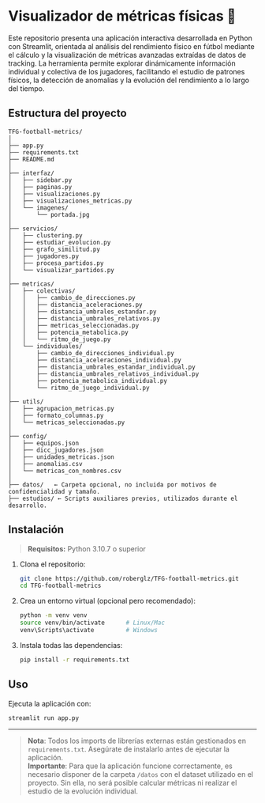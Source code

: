 # Visualizador de métricas físicas 🧠

Este repositorio presenta una aplicación interactiva desarrollada en Python con Streamlit, orientada al análisis del rendimiento físico en fútbol mediante el cálculo y la visualización de métricas avanzadas extraídas de datos de tracking. La herramienta permite explorar dinámicamente información individual y colectiva de los jugadores, facilitando el estudio de patrones físicos, la detección de anomalías y la evolución del rendimiento a lo largo del tiempo.

## Estructura del proyecto

```
TFG-football-metrics/
│
├── app.py
├── requirements.txt
├── README.md
│
├── interfaz/
│   ├── sidebar.py
│   ├── paginas.py
│   ├── visualizaciones.py
│   ├── visualizaciones_metricas.py
│   └── imagenes/
│       └── portada.jpg
│
├── servicios/
│   ├── clustering.py
│   ├── estudiar_evolucion.py
│   ├── grafo_similitud.py
│   ├── jugadores.py
│   ├── procesa_partidos.py
│   └── visualizar_partidos.py
│
├── metricas/
│   ├── colectivas/
│   │   ├── cambio_de_direcciones.py
│   │   ├── distancia_aceleraciones.py
│   │   ├── distancia_umbrales_estandar.py
│   │   ├── distancia_umbrales_relativos.py
│   │   ├── metricas_seleccionadas.py
│   │   ├── potencia_metabolica.py
│   │   └── ritmo_de_juego.py
│   └── individuales/
│       ├── cambio_de_direcciones_individual.py
│       ├── distancia_aceleraciones_individual.py
│       ├── distancia_umbrales_estandar_individual.py
│       ├── distancia_umbrales_relativos_individual.py
│       ├── potencia_metabolica_individual.py
│       └── ritmo_de_juego_individual.py
│
├── utils/
│   ├── agrupacion_metricas.py
│   ├── formato_columnas.py
│   └── metricas_seleccionadas.py
│
├── config/
│   ├── equipos.json
│   ├── dicc_jugadores.json
│   ├── unidades_metricas.json
│   ├── anomalias.csv
│   └── metricas_con_nombres.csv
│
├── datos/   ← Carpeta opcional, no incluida por motivos de confidencialidad y tamaño.
├── estudios/ ← Scripts auxiliares previos, utilizados durante el desarrollo.
```

## Instalación

> **Requisitos:** Python 3.10.7 o superior

1. Clona el repositorio:

   ```bash
   git clone https://github.com/roberglz/TFG-football-metrics.git
   cd TFG-football-metrics
   ```

2. Crea un entorno virtual (opcional pero recomendado):

   ```bash
   python -m venv venv
   source venv/bin/activate      # Linux/Mac
   venv\Scripts\activate         # Windows
   ```

3. Instala todas las dependencias:

   ```bash
   pip install -r requirements.txt
   ```

## Uso

Ejecuta la aplicación con:

```bash
streamlit run app.py
```

---

> **Nota**: Todos los imports de librerías externas están gestionados en `requirements.txt`. Asegúrate de instalarlo antes de ejecutar la aplicación.  
> **Importante**: Para que la aplicación funcione correctamente, es necesario disponer de la carpeta `/datos` con el dataset utilizado en el proyecto. Sin ella, no será posible calcular métricas ni realizar el estudio de la evolución individual.
